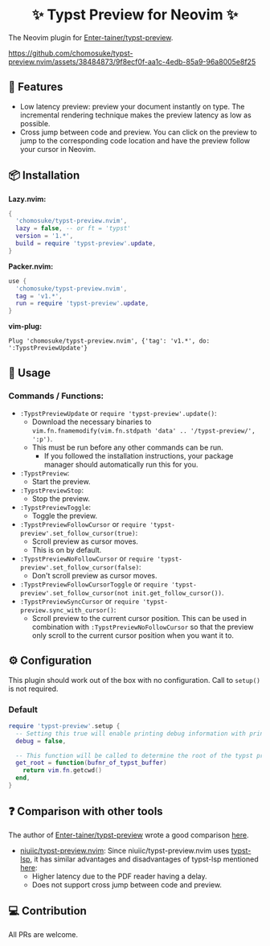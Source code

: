 <h1 align="center"> ✨ Typst Preview for Neovim ✨ </h1>

The Neovim plugin for [Enter-tainer/typst-preview](https://github.com/Enter-tainer/typst-preview).

https://github.com/chomosuke/typst-preview.nvim/assets/38484873/9f8ecf0f-aa1c-4edb-85a9-96a8005e8f25

## 💪 Features

- Low latency preview: preview your document instantly on type. The incremental rendering technique
  makes the preview latency as low as possible.
- Cross jump between code and preview. You can click on the preview to jump to the
  corresponding code location and have the preview follow your cursor in Neovim.

## 📦 Installation

**Lazy.nvim:**

```lua
{
  'chomosuke/typst-preview.nvim',
  lazy = false, -- or ft = 'typst'
  version = '1.*',
  build = require 'typst-preview'.update,
}
```

**Packer.nvim:**

```lua
use {
  'chomosuke/typst-preview.nvim',
  tag = 'v1.*',
  run = require 'typst-preview'.update,
}
```

**vim-plug:**

```vim
Plug 'chomosuke/typst-preview.nvim', {'tag': 'v1.*', do: ':TypstPreviewUpdate'}
```

## 🚀 Usage

### Commands / Functions:

- `:TypstPreviewUpdate` or `require 'typst-preview'.update()`:
  - Download the necessary binaries to
    `vim.fn.fnamemodify(vim.fn.stdpath 'data' .. '/typst-preview/', ':p')`.
  - This must be run before any other commands can be run.
    - If you followed the installation instructions, your package manager should automatically run
      this for you.
- `:TypstPreview`:
  - Start the preview.
- `:TypstPreviewStop`:
  - Stop the preview.
- `:TypstPreviewToggle`:
  - Toggle the preview.
- `:TypstPreviewFollowCursor` or `require 'typst-preview'.set_follow_cursor(true)`:
  - Scroll preview as cursor moves.
  - This is on by default.
- `:TypstPreviewNoFollowCursor` or `require 'typst-preview'.set_follow_cursor(false)`:
  - Don't scroll preview as cursor moves.
- `:TypstPreviewFollowCursorToggle` or
  `require 'typst-preview'.set_follow_cursor(not init.get_follow_cursor())`.
- `:TypstPreviewSyncCursor` or `require 'typst-preview.sync_with_cursor()`:
  - Scroll preview to the current cursor position. This can be used in combination with
    `:TypstPreviewNoFollowCursor` so that the preview only scroll to the current cursor position
    when you want it to.

## ⚙️ Configuration

This plugin should work out of the box with no configuration. Call to `setup()` is not required.

### Default

```lua
require 'typst-preview'.setup {
  -- Setting this true will enable printing debug information with print()
  debug = false,

  -- This function will be called to determine the root of the typst project
  get_root = function(bufnr_of_typst_buffer)
    return vim.fn.getcwd()
  end,
}
```

## ❓ Comparison with other tools

The author of [Enter-tainer/typst-preview](https://github.com/Enter-tainer/typst-preview) wrote a
good comparison [here](https://enter-tainer.github.io/typst-preview/intro.html#loc-1x0.00x949.99).

- [niuiic/typst-preview.nvim](https://github.com/niuiic/typst-preview.nvim): Since niuiic/typst-preview.nvim uses
  [typst-lsp](https://github.com/nvarner/typst-lsp), it has similar advantages and
  disadvantages of typst-lsp mentioned
  [here](https://enter-tainer.github.io/typst-preview/intro.html#loc-1x0.00x1600.00):
  - Higher latency due to the PDF reader having a delay.
  - Does not support cross jump between code and preview.

## 💻 Contribution

All PRs are welcome.
